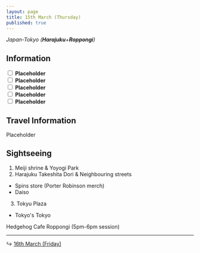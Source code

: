 ```yaml
---
layout: page
title: 15th March (Thursday)
published: true
---
```


*Japan-Tokyo (**Harajuku**+**Roppongi**)*

## Information

<div><input class="box" type="checkbox" name="151" /><label type="text" class="strikethrough"> <b>Placeholder</b></label><br /><input class="box" type="checkbox" name="152" /><label type="text" class="strikethrough"> <b>Placeholder</b></label><br /><input class="box" type="checkbox" name="153" /><label type="text" class="strikethrough"> <b>Placeholder</b></label><br /><input class="box" type="checkbox" name="154" /><label type="text" class="strikethrough"> <b>Placeholder</b></label><br /><input class="box" type="checkbox" name="155" /><label type="text" class="strikethrough"> <b>Placeholder</b></label></div>

## Travel Information

Placeholder

## Sightseeing

1. Meiji shrine & Yoyogi Park
2. Harajuku Takeshita Dori & Neighbouring streets

* Spins store (Porter Robinson merch)
* Daiso

&nbsp; &nbsp;3. Tokyu Plaza

* Tokyo's Tokyo

Hedgehog Cafe Roppongi (5pm-6pm session)

---

↪ [16th March (Friday)](/days/week1/16mar)